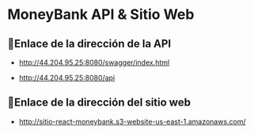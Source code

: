 # MoneyBank API & Sitio Web

## 🔗Enlace de la dirección de la API
* http://44.204.95.25:8080/swagger/index.html

* http://44.204.95.25:8080/api

## 🔗Enlace de la dirección del sitio web
* http://sitio-react-moneybank.s3-website-us-east-1.amazonaws.com/
